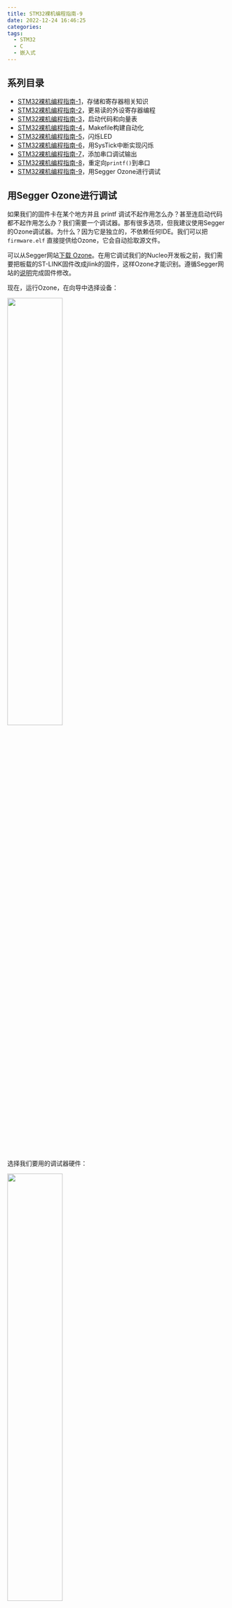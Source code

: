 ```yaml
---
title: STM32裸机编程指南-9
date: 2022-12-24 16:46:25
categories:
tags:
  - STM32
  - C
  - 嵌入式
---
```


## 系列目录

- [STM32裸机编程指南-1](https://blog.boringhex.top/posts/e85105d6cf98/)，存储和寄存器相关知识
- [STM32裸机编程指南-2](https://blog.boringhex.top/posts/2d6f70533e86/)，更易读的外设寄存器编程
- [STM32裸机编程指南-3](https://blog.boringhex.top/posts/4f178872bc60/)，启动代码和向量表
- [STM32裸机编程指南-4](https://blog.boringhex.top/posts/6129cac6e3e1/)，Makefile构建自动化
- [STM32裸机编程指南-5](https://blog.boringhex.top/posts/376703e13f43/)，闪烁LED
- [STM32裸机编程指南-6](https://blog.boringhex.top/posts/5c1c06ee8142/)，用SysTick中断实现闪烁
- [STM32裸机编程指南-7](https://blog.boringhex.top/posts/6522e6e43038/)，添加串口调试输出
- [STM32裸机编程指南-8](https://blog.boringhex.top/posts/6f08b1816879/)，重定向`printf()`到串口
- [STM32裸机编程指南-9](https://blog.boringhex.top/posts/3a22767f6fb6/)，用Segger Ozone进行调试

## 用Segger Ozone进行调试

如果我们的固件卡在某个地方并且 printf 调试不起作用怎么办？甚至连启动代码都不起作用怎么办？我们需要一个调试器。那有很多选项，但我建议使用Segger的Ozone调试器。为什么？因为它是独立的，不依赖任何IDE。我们可以把 `firmware.elf` 直接提供给Ozone，它会自动拾取源文件。

可以从Segger网站[下载 Ozone](https://www.segger.com/products/development-tools/ozone-j-link-debugger/)。在用它调试我们的Nucleo开发板之前，我们需要把板载的ST-LINK固件改成jlink的固件，这样Ozone才能识别。遵循Segger网站的[说明](https://www.segger.com/products/debug-probes/j-link/models/other-j-links/st-link-on-board/)完成固件修改。

<!-- more -->

现在，运行Ozone，在向导中选择设备：

<img src="/images/ozone1.webp" width="50%" />

选择我们要用的调试器硬件：

<img src="/images/ozone2.webp" width="50%" />

然后选择 `firmware.elf` 固件文件：

<img src="/images/ozone3.webp" width="50%" />

接下来的步骤保持默认，点击“完成”，调试器已经载入（可以看到`mcu.h`源码被拾取）：

<img src="/images/ozone3.webp" width="50%" />

点击左上角的绿色按钮，下载、运行固件，然后会停在这里：

![](/images/ozone5.webp)

现在我们可以单步运行代码，设置断点，以及其它调试工作。有一个地方可以注意，那就是Ozone方便的外设视图：

![](/images/ozone6.webp)

我们可以用它直接检查或设置外设的状态，例如，点亮板子上的绿色LED（PB0）：

1. 先使能GPIOB时钟，找到  Peripherals -> RCC -> AHB1ENR，然后把 GPIOBEN 位设为1：
  <img src="/images/ozone7.webp" width="75%" />

2. 找到 Peripherals -> GPIO -> GPIOB -> MODER，设置 MODER0 为1（输出）：
  <img src="/images/ozone8.webp" width="75%" />

3. 找到 Peripherals -> GPIO -> GPIOB -> ODR，设置 ODR0 为1（高电平）：
  <img src="/images/ozone9.webp" width="75%" />

这样绿色LED就被点亮了。愉快地调试吧！
